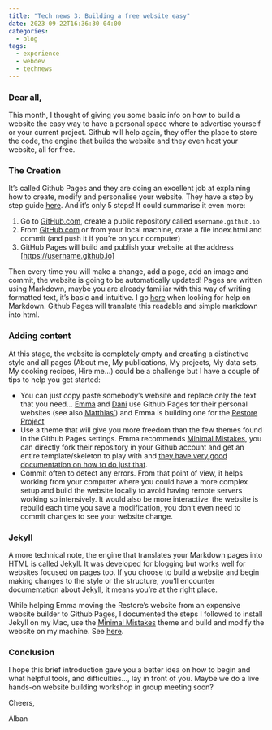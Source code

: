 ```yaml
---
title: "Tech news 3: Building a free website easy"
date: 2023-09-22T16:36:30-04:00
categories:
  - blog
tags:
  - experience
  - webdev
  - technews
---
```


### Dear all,

This month, I thought of giving you some basic info on how to build a website the easy way to have a personal space where to advertise yourself or your current project. Github will help again, they offer the place to store the code, the engine that builds the website and they even host your website, all for free.

### The Creation
It’s called Github Pages and they are doing an excellent job at explaining how to create, modify and personalise your website. They have a step by step guide [here][ghpages]. And it’s only 5 steps! If could summarise it even more:

 1. Go to [GitHub.com][ghcom], create a public repository called `username.github.io`
 2. From [GitHub.com][ghcom] or from your local machine, crate a file index.html and commit (and push it if you’re on your computer)
 3. GitHub Pages will build and publish your website at the address [https://username.github.io]

Then every time you will make a change, add a page, add an image and commit, the website is going to be automatically updated! Pages are written using Markdown, maybe you are already familiar with this way of writing formatted text, it’s basic and intuitive. I go [here][markdown] when looking for help on Markdown. Github Pages will translate this readable and simple markdown into html.

### Adding content
At this stage, the website is completely empty and creating a distinctive style and all pages (About me, My publications, My projects, My data sets, My cooking recipes, Hire me…) could be a challenge but I have a couple of tips to help you get started:

 - You can just copy paste somebody’s website and replace only the text that you need… [Emma][emma] and [Dani][dani] use Github Pages for their personal websites (see also [Matthias’][matthias]) and Emma is building one for the [Restore Project][restore] 
 - Use a theme that will give you more freedom than the few themes found in the Github Pages settings. Emma recommends [Minimal Mistakes][mm], you can directly fork their repository in your Github account and get an entire template/skeleton to play with and [they have very good documentation on how to do just that][documentation].
 - Commit often to detect any errors. From that point of view, it helps working from your computer where you could have a more complex setup and build the website locally to avoid having remote servers working so intensively. It would also be more interactive: the website is rebuild each time you save a modification, you don’t even need to commit changes to see your website change.

### Jekyll
A more technical note, the engine that translates your Markdown pages into HTML is called Jekyll. It was developed for blogging but works well for websites focused on pages too. If you choose to build a website and begin making changes to the style or the structure, you’ll encounter documentation about Jekyll, it means you’re at the right place.

While helping Emma moving the Restore’s website from an expensive website builder to Github Pages, I documented the steps I followed to install Jekyll on my Mac, use the [Minimal Mistakes][mm] theme and build and modify the website on my machine. See [here][guide].

### Conclusion
I hope this brief introduction gave you a better idea on how to begin and what helpful tools, and difficulties…, lay in front of you. Maybe we do a live hands-on website building workshop in group meeting soon?

Cheers,

Alban


[ghpages]:       https://pages.github.com/
[ghcom]:         https://github.com/
[markdown]:      https://www.markdownguide.org/basic-syntax
[emma]:          https://global-restore-project.github.io/grp_website/
[dani]:          https://github.com/danielahoss/danielahoss.github.io
[matthias]:      https://rekyt.github.io/
[restore]:       https://global-restore-project.github.io/grp_website/
[mm]:            https://mmistakes.github.io/minimal-mistakes/docs/layouts/
[documentation]: https://mmistakes.github.io/minimal-mistakes/docs/quick-start-guide/
[guide]:         https://github.com/Global-Restore-Project/grp_website/blob/master/GUIDE.md
